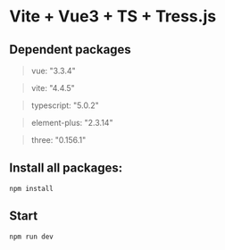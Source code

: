 # Vite + Vue3 + TS + Tress.js

## Dependent packages

>vue: "3.3.4"

>vite: "4.4.5"

>typescript: "5.0.2"

>element-plus: "2.3.14"

>three: "0.156.1"

## Install all packages:
```npm install```

## Start

```npm run dev```




